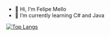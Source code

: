 - 👋 Hi, I’m Felipe Mello
- 🌱 I’m currently learning C# and Java

[![Top Langs](https://github-readme-stats.vercel.app/api/top-langs/?username=iyeskett)](https://github.com/anuraghazra/github-readme-stats)


<!---
iyeskett/iyeskett is a ✨ special ✨ repository because its `README.md` (this file) appears on your GitHub profile.
You can click the Preview link to take a look at your changes.
--->
